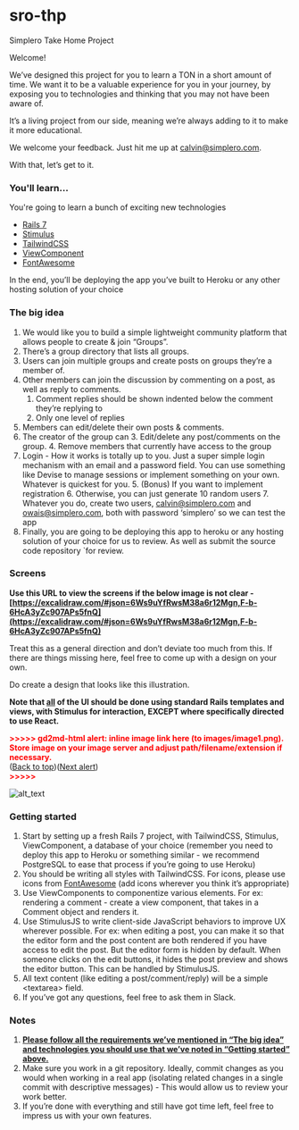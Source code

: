 # sro-thp
Simplero Take Home Project

Welcome!

We’ve designed this project for you to learn a TON in a short amount of time. We want it to be a valuable experience for you in your journey, by exposing you to technologies and thinking that you may not have been aware of.

It’s a living project from our side, meaning we’re always adding to it to make it more educational.

We welcome your feedback. Just hit me up at calvin@simplero.com.

With that, let’s get to it.


### **You'll learn...**

You're going to learn a bunch of exciting new technologies 



* [Rails 7](https://rubyonrails.org)
* [Stimulus](https://stimulus.hotwired.dev)
* [TailwindCSS](https://tailwindcss.com)
* [ViewComponent](https://viewcomponent.org)
* [FontAwesome](https://fontawesome.com)

In the end, you’ll be deploying the app you’ve built to Heroku or any other hosting solution of your choice


### **The big idea**



1. We would like you to build a simple lightweight community platform that allows people to create & join “Groups”.
2. There’s a group directory that lists all groups.
3. Users can join multiple groups and create posts on groups they’re a member of.
4. Other members can join the discussion by commenting on a post, as well as reply to comments.
    1. Comment replies should be shown indented below the comment they’re replying to
    2. Only one level of replies
5. Members can edit/delete their own posts & comments.
6. The creator of the group can 
    3. Edit/delete any post/comments on the group.
    4. Remove members that currently have access to the group
7. Login - How it works is totally up to you. Just a super simple login mechanism with an email and a password field. You can use something like Devise to manage sessions or implement something on your own. Whatever is quickest for you.
    5. (Bonus) If you want to implement registration
    6. Otherwise, you can just generate 10 random users 
    7. Whatever you do, create two users, [calvin@simplero.com](mailto:calvin@simplero.com) and [owais@simplero.com](mailto:owais@simplero.com), both with password ‘simplero’ so we can test the app
8. Finally, you are going to be deploying this app to heroku or any hosting solution of your choice for us to review. As well as submit the source code repository `for review.


### **Screens**

**Use this URL to view the screens if the below image is not clear - [https://excalidraw.com/#json=6Ws9uYfRwsM38a6r12Mgn,F-b-6HcA3yZc907APs5fnQ](https://excalidraw.com/#json=6Ws9uYfRwsM38a6r12Mgn,F-b-6HcA3yZc907APs5fnQ)**

Treat this as a general direction and don’t deviate too much from this. If there are things missing here, feel free to come up with a design on your own.

Do create a design that looks like this illustration.

**Note that <span style="text-decoration:underline;">all</span> of the UI should be done using standard Rails templates and views, with Stimulus for interaction, EXCEPT where specifically directed to use React.**



<p id="gdcalert1" ><span style="color: red; font-weight: bold">>>>>>  gd2md-html alert: inline image link here (to images/image1.png). Store image on your image server and adjust path/filename/extension if necessary. </span><br>(<a href="#">Back to top</a>)(<a href="#gdcalert2">Next alert</a>)<br><span style="color: red; font-weight: bold">>>>>> </span></p>


![alt_text](images/image1.png "image_tooltip")



### **Getting started**



1. Start by setting up a fresh Rails 7 project, with TailwindCSS, Stimulus, ViewComponent,  a database of your choice (remember you need to deploy this app to Heroku or something similar - we recommend PostgreSQL to ease that process if you’re going to use Heroku)
2. You should be writing all styles with TailwindCSS. For icons, please use icons from [FontAwesome](https://fontawesome.com/) (add icons wherever you think it’s appropriate)
3. Use ViewComponents to componentize various elements. For ex: rendering a comment - create a view component, that takes in a Comment object and renders it.
4. Use StimulusJS to write client-side JavaScript behaviors to improve UX wherever possible. For ex: when editing a post, you can make it so that the editor form and the post content are both rendered if you have access to edit the post. But the editor form is hidden by default. When someone clicks on the edit buttons, it hides the post preview and shows the editor button. This can be handled by StimulusJS.
5. All text content (like editing a post/comment/reply) will be a simple &lt;textarea> field.
6. If you’ve got any questions, feel free to ask them in Slack.


### **Notes**



1. **<span style="text-decoration:underline;">Please follow all the requirements we’ve mentioned in “The big idea” and technologies you should use that we’ve noted in “Getting started” above. </span>**
2. Make sure you work in a git repository. Ideally, commit changes as you would when working in a real app (isolating related changes in a single commit with descriptive messages) - This would allow us to review your work better.
3. If you’re done with everything and still have got time left, feel free to impress us with your own features.
